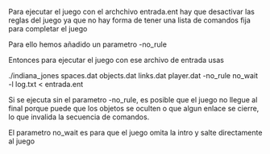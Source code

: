 Para ejecutar el juego con el archchivo entrada.ent hay que desactivar las reglas del juego
ya que no hay forma de tener una lista de comandos fija para completar el juego

Para ello hemos añadido un parametro -no_rule 

Entonces para ejecutar el juego con ese archivo de entrada usas

./indiana_jones spaces.dat objects.dat links.dat player.dat -no_rule no_wait -l log.txt < entrada.ent


Si se ejecuta sin el parametro -no_rule, es posible que el juego no llegue al final porque
puede que los objetos se oculten o que algun enlace se cierre, lo que invalida la secuencia de comandos.

El parametro no_wait es para que el juego omita la intro y salte directamente al juego

